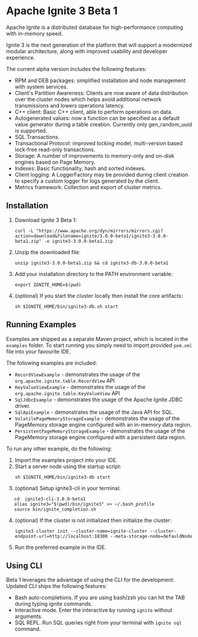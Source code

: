 # Apache Ignite 3 Beta 1

Apache Ignite is a distributed database for high-performance computing with in-memory speed.

Ignite 3 is the next generation of the platform that will support a modernized modular architecture,
along with improved usability and developer experience.

The current alpha version includes the following features:
* RPM and DEB packages: simplified installation and node management 
with system services.
* Client's Partition Awareness: Clients are now aware of data distribution over the cluster nodes which helps avoid 
additional network transmissions and lowers operations latency.
* C++ client:  Basic C++ client, able to perform operations on data.
* Autogenerated values: now a function can be specified as a default value generator during a table creation.
Currently only gen_random_uuid is supported.
* SQL Transactions.
* Transactional Protocol: improved locking model, multi-version based
lock-free read-only transactions.
* Storage: A number of improvements to memory-only and on-disk engines 
based on Page Memory.
* Indexes: Basic functionality, hash and sorted indexes.
* Client logging: A LoggerFactory may be provided during client 
creation to specify a custom logger for logs generated by the client.
* Metrics framework: Collection and export of cluster metrics.


## Installation

1. Download Ignite 3 Beta 1:
   ```
   curl -L "https://www.apache.org/dyn/mirrors/mirrors.cgi?action=download&filename=ignite/3.0.0-beta1/ignite3-3.0.0-beta1.zip" -o ignite3-3.0.0-beta1.zip
   ```
2. Unzip the downloaded file:
   ```
   unzip ignite3-3.0.0-beta1.zip && cd ignite3-db-3.0.0-beta1
   ```
3. Add your installation directory to the PATH environment variable:
   ```
   export IGNITE_HOME=$(pwd)
   ```
4. (optional) If you start the cluster locally then install the core artifacts:
   ```
   sh $IGNITE_HOME/bin/ignite3-db.sh start
   ```

## Running Examples

Examples are shipped as a separate Maven project, which is located in the `examples` folder.
To start running you simply need to import provided `pom.xml` file into your favourite IDE.

The following examples are included:
* `RecordViewExample` - demonstrates the usage of the `org.apache.ignite.table.RecordView` API
* `KeyValueViewExample` - demonstrates the usage of the `org.apache.ignite.table.KeyValueView` API
* `SqlJdbcExample` - demonstrates the usage of the Apache Ignite JDBC driver.
* `SqlApiExample` - demonstrates the usage of the Java API for SQL.
* `VolatilePageMemoryStorageExample` - demonstrates the usage of the PageMemory storage engine configured with an in-memory data region.
* `PersistentPageMemoryStorageExample` - demonstrates the usage of the PageMemory storage engine configured with a persistent data region.

To run any other example, do the following:
1. Import the examples project into your IDE.
2. Start a server node using the startup script:
   ```
   sh $IGNITE_HOME/bin/ignite3-db start
   ```
3. (optional) Setup ignite3-cli in your terminal:
```
   cd  ignite3-cli-3.0.0-beta1
   alias ignite3="$(pwd)/bin/ignite3" >> ~/.bash_profile
   source bin/ignite_completion.sh 
```
4. (optional) If the cluster is not initialized then initialize the cluster:
   ```
   ignite3 cluster init --cluster-name=ignite-cluster --cluster-endpoint-url=http://localhost:10300 --meta-storage-node=defauldNode
   ```
5. Run the preferred example in the IDE.

## Using CLI

Beta 1 leverages the advantage of using the CLI for the development. Updated CLI ships the following features:
* Bash auto-completions. If you are using bash/zsh you can hit the TAB during typing ignite commands.
* Interactive mode. Enter the interactive by running `ignite` without arguments.
* SQL REPL. Run SQL queries right from your terminal with `ignite sql` command.
